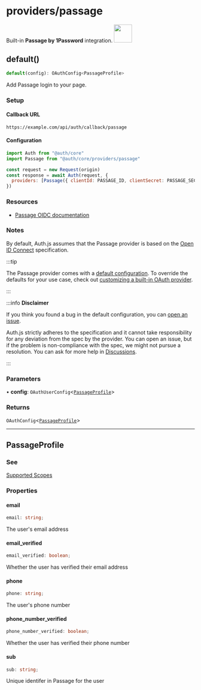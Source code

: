 # providers/passage

<div style={{backgroundColor: "#000", display: "flex", justifyContent: "space-between", color: "#fff", padding: 16}}>
<span>Built-in <b>Passage by 1Password</b> integration.</span>
<a href="https://passage.1password.com">
  <img style={{display: "block"}} src="https://authjs.dev/img/providers/passage.svg" height="48" width="48"/>
</a>
</div>

## default()

```ts
default(config): OAuthConfig<PassageProfile>
```

Add Passage login to your page.

### Setup

#### Callback URL
```
https://example.com/api/auth/callback/passage
```

#### Configuration
```js
import Auth from "@auth/core"
import Passage from "@auth/core/providers/passage"

const request = new Request(origin)
const response = await Auth(request, {
  providers: [Passage({ clientId: PASSAGE_ID, clientSecret: PASSAGE_SECRET, issuer: PASSAGE_ISSUER })],
})
```

### Resources

 - [Passage OIDC documentation](https://docs.passage.id/hosted-login/oidc-client-configuration)

### Notes

By default, Auth.js assumes that the Passage provider is
based on the [Open ID Connect](https://openid.net/specs/openid-connect-core-1_0.html) specification.

:::tip

The Passage provider comes with a [default configuration](https://github.com/nextauthjs/next-auth/blob/main/packages/core/src/providers/passage.ts).
To override the defaults for your use case, check out [customizing a built-in OAuth provider](https://authjs.dev/guides/providers/custom-provider#override-default-options).

:::

:::info **Disclaimer**

If you think you found a bug in the default configuration, you can [open an issue](https://authjs.dev/new/provider-issue).

Auth.js strictly adheres to the specification and it cannot take responsibility for any deviation from
the spec by the provider. You can open an issue, but if the problem is non-compliance with the spec,
we might not pursue a resolution. You can ask for more help in [Discussions](https://authjs.dev/new/github-discussions).

:::

### Parameters

• **config**: `OAuthUserConfig`\<[`PassageProfile`](passage.md#passageprofile)\>

### Returns

`OAuthConfig`\<[`PassageProfile`](passage.md#passageprofile)\>

***

## PassageProfile

### See

[Supported Scopes](https://docs.passage.id/hosted-login/oidc-client-configuration#supported-scopes)

### Properties

#### email

```ts
email: string;
```

The user's email address

#### email\_verified

```ts
email_verified: boolean;
```

Whether the user has verified their email address

#### phone

```ts
phone: string;
```

The user's phone number

#### phone\_number\_verified

```ts
phone_number_verified: boolean;
```

Whether the user has verified their phone number

#### sub

```ts
sub: string;
```

Unique identifer in Passage for the user
